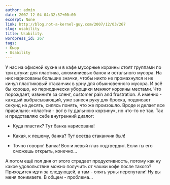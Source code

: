 ```yaml
---
author: admin
date: 2007-12-04 04:32:57+00:00
excerpt: None
link: http://blog.not-a-kernel-guy.com/2007/12/03/267
slug: usability
title: Usability.
wordpress_id: 267
tags:
- Юмор
- Usability
---
```


У нас на офисной кухне и в кафе мусорные корзины стоят группами по три штуки: для пластика, алюминиевых банок и остального мусора. На них нарисованы большие значки, чтобы никто не промахнулся и не кинул пластиковый стаканчик в урну для обыкновенного мусора. И всё бы хорошо, но периодически уборщики меняют корзины местами. Что порождает, извините за сленг, customer pain and frustration. А именно - каждый выбрасывающий, уже занеся руку для броска, подвисает секунд на десять, силясь понять, что же произошло. Вроде и делает все правильно: «пластик - вот в ту дальнюю корзину», но что-то не так. Так и представляю себе внутренний диалог:

- Куда пластик? Тут банка нарисована!

- Какая, к лешему, банка? Тут всегда стаканчик был!

- Точно говорю! Банка! Вон и левый глаз подтвердит. Если ты его сможешь открыть, конечно…

А потом ещё пол дня от этого страдает продуктивность, потому как ну какое удовольствие можно получить от чашки кофе после такого? Приходится идти за следующей, а там - опять урны перепутали! Ну вы меня понимаете. В общем - проблема…
